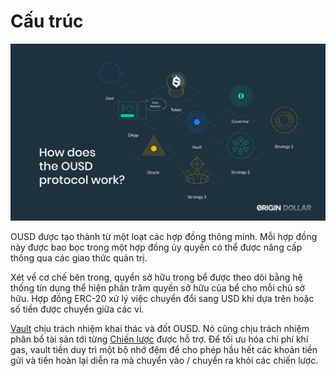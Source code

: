 # Cấu trúc

![](../.gitbook/assets/ousd_docs_graphics_3.png)

OUSD được tạo thành từ một loạt các hợp đồng thông minh. Mỗi hợp đồng này được bao bọc trong một hợp đồng ủy quyền có thể được nâng cấp thông qua các giao thức quản trị.

Xét về cơ chế bên trong, quyền sở hữu trong bể được theo dõi bằng hệ thống tín dụng thể hiện phần trăm quyền sở hữu của bể cho mỗi chủ sở hữu. Hợp đồng ERC-20 xử lý việc chuyển đổi sang USD khi dựa trên hoặc số tiền được chuyển giữa các ví.

[Vault](api/vault.md) chịu trách nhiệm khai thác và đốt OUSD. Nó cũng chịu trách nhiệm phân bổ tài sản tới từng [Chiến lược](../noi-dung-chinh/supported-strategies/) được hỗ trợ. Để tối ưu hóa chi phí khí gas, vault tiền duy trì một bộ nhớ đệm để cho phép hầu hết các khoản tiền gửi và tiền hoàn lại diễn ra mà chuyển vào / chuyển ra khỏi các chiến lược.

